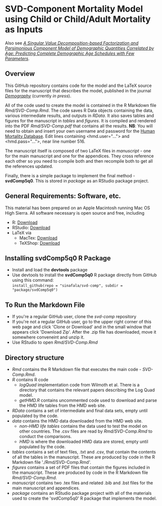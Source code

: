 # **SVD-Component Mortality Model using Child or Child/Adult Mortality as Inputs**   
   
Also see [*A Singular Value Decomposition-based Factorization and Parsimonious Component Model of Demographic Quantities Correlated by Age: Predicting Complete Demographic Age Schedules with Few Parameters*](https://arxiv.org/abs/1504.02057).

## Overview
This GitHub repository contains code for the model and the LaTeX source files for the manuscript that describes the model, published in the journal [*Demography*](https://link.springer.com/journal/13524) (currently *in press*).   

All of the code used to create the model is contained in the R Markdown file *Rmd/SVD-Comp.Rmd*.  The code saves R Data objects containing the data, various intermediate results, and outputs in *RData*.  It also saves tables and figures for the manuscript in *tables* and *figures*.  It is compiled and rendered into the PDF *Rmd/SVD-Comp.pdf* that contains all the results.  **NB**: You will need to obtain and insert your own username and password for the [Human Mortality Database](https://www.mortality.org). Edit lines containing <hmd.user="..."> and <hmd.pass="...">, near line number 516.

The manuscript itself is composed of two LaTeX files in *manuscript* - one for the main manuscript and one for the appendices.  They cross reference each other so you need to compile both and then recompile both to get all the references updated.

Finally, there is a simple package to implement the final method - **svdComp5q0**.  This is stored in *package* as an RStudio package project. 

## General Requirements: Software, etc.
This material has been prepared on an Apple Macintosh running Mac OS High Sierra.  All software necessary is open source and free, including
* R: [Download](https://cran.r-project.org/bin/macosx/)
* RStudio: [Download](https://www.rstudio.com/products/rstudio/download/)
* LaTeX via 
    * MacTex: [Download](http://www.tug.org/mactex/index.html)
    * TeXShop: [Download](https://pages.uoregon.edu/koch/texshop/obtaining.html)

## Installing **svdComp5q0** R Package
* Install and load the **devtools** package
* Use devtools to install the **svdComp5q0** R package directly from GitHub using this command:   
`install_github(repo = "sinafala/svd-comp", subdir = "package/svdComp5q0")`

## To Run the Markdown File
* If you're a regular GitHub user, clone the *svd-comp* repository
* If you're not a regular GitHub user, go to the upper right corner of this web page and click 'Clone or Download' and in the small window that appears click 'Download Zip'.  After the .zip file has downloaded, move it somewhere conveneint and unzip it.
*  Use RStudio to open *Rmd/SVD-Comp.Rmd*

## Directory structure
* *Rmd* contains the R Markdown file that executes the main code - *SVD-Comp.Rmd*.
* *R* contains R code
    * *logQuad* implementation code from Wilmoth et al.  There is a directory that contains the relevant papers describing the Log Quad model.
    * *getHMD.R* contains uncommented code used to download and parse the HMD life tables from the HMD web site.
* *RData* contains a set of intermediate and final data sets, empty until populated by the code.
* *data* contains the HMD data downloaded from the HMD web site.  
    * *non-HMD life tables* contains the data used to test the model on other countries.  The .csv files are read by *Rmd/SVD-Comp.Rmd* to conduct the comparisons.
    * *HMD* is where the downloaded HMD data are stored, empty until populated by the code.
* *tables* contains a set of text files, .txt and .csv, that contain the contents of all the tables in the manuscript. These are produced by code in the R Markdown file './Rmd/SVD-Comp.Rmd'.
* *figures* contains a set of PDF files that contain the figures included in the manuscript.  These are produced by code in the R Markdown file *Rmd/SVD-Comp.Rmd*.
* *manuscript* contains two .tex files and related .bib and .bst files for the main manuscript and appendices.
* *package* contains an RStudio package project with all of the materials used to create the 'svdComp5q0' R package that implements the model.
